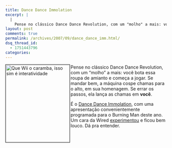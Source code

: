```yaml
---
title: Dance Dance Immolation
excerpt: |
  |
    Pense no clássico Dance Dance Revolution, com um "molho" a mais: você bota essa roupa de amianto e começa a jogar. Se mandar bem, a máquina cospe chamas para o alto, em sua homenagem. Se errar os passos, ela lança...
layout: post
comments: true
permalink: /archives/2007/09/dance_dance_imm.html/
dsq_thread_id:
  - 1751443796
categories:
---
```

<img title="Que Wii o caramba, isso sim é interatividade" src="//chester.me/archives/img/ddi.jpg" width="200" height="244" align="left" style="margin-right:2px" border="1" />Pense no clássico Dance Dance Revolution, com um &#8220;molho&#8221; a mais: você bota essa roupa de amianto e começa a jogar. Se mandar bem, a máquina cospe chamas para o alto, em sua homenagem. Se errar os passos, ela lança as chamas em **você**.

É o [Dance Dance Immolation][1], com uma apresentação convenientemente programada para o Burning Man deste ano. Um cara da Wired [experimentou][2] e ficou bem louco. Dá pra entender.

 [1]: http://www.interpretivearson.com/ddi/
 [2]: http://www.wired.com/wired/archive/14.11/posts.html?pg=2
